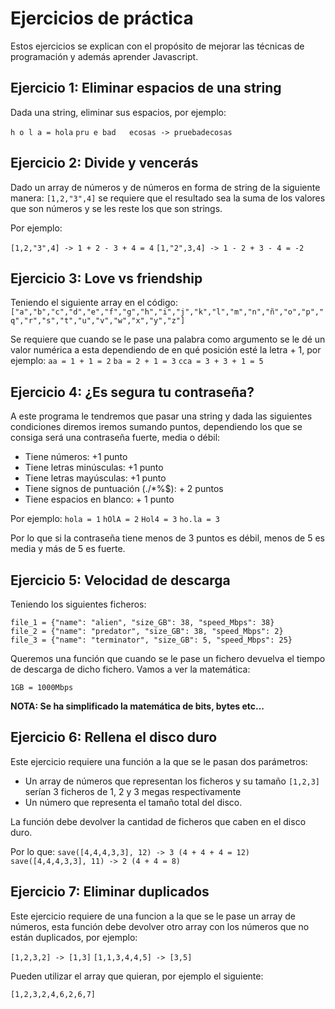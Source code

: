 # Ejercicios de práctica
Estos ejercicios se explican con el propósito de mejorar las técnicas de programación y además aprender Javascript.

## Ejercicio 1: Eliminar espacios de una string

Dada una string, eliminar sus espacios, por ejemplo:

`h o l a = hola`
`pru e bad   ecosas -> pruebadecosas`

## Ejercicio 2: Divide y vencerás
Dado un array de números y de números en forma de string de la siguiente manera: `[1,2,"3",4]` se requiere que el resultado sea la suma de los valores que son números y se les reste los que son strings. 

Por ejemplo:

`[1,2,"3",4] -> 1 + 2 - 3 + 4 = 4`
`[1,"2",3,4] -> 1 - 2 + 3 - 4 = -2`

## Ejercicio 3: Love vs friendship

Teniendo el siguiente array en el código:
`["a","b","c","d","e","f","g","h","i","j","k","l","m","n","ñ","o","p","q","r","s","t","u","v","w","x","y","z"]`

Se requiere que cuando se le pase una palabra como argumento se le dé un valor numérica a esta dependiendo de en qué posición esté la letra + 1, por ejemplo:
`aa = 1 + 1 = 2`
`ba = 2 + 1 = 3`
`cca = 3 + 3 + 1 = 5`

## Ejercicio 4: ¿Es segura tu contraseña?

A este programa le tendremos que pasar una string y dada las siguientes condiciones diremos iremos sumando puntos, dependiendo los que se consiga será una contraseña fuerte, media o débil:

- Tiene números: +1 punto
- Tiene letras minúsculas: +1 punto
- Tiene letras mayúsculas: +1 punto
- Tiene signos de puntuación (./*%$): + 2 puntos
- Tiene espacios en blanco: + 1 punto

Por ejemplo:
`hola = 1`
`hOlA = 2`
`Hol4 = 3`
`ho.la = 3`

Por lo que si la contraseña tiene menos de 3 puntos es débil, menos de 5 es media y más de 5 es fuerte.

## Ejercicio 5: Velocidad de descarga

Teniendo los siguientes ficheros:
```
file_1 = {"name": "alien", "size_GB": 38, "speed_Mbps": 38} 
file_2 = {"name": "predator", "size_GB": 38, "speed_Mbps": 2}
file_3 = {"name": "terminator", "size_GB": 5, "speed_Mbps": 25}
```

Queremos una función que cuando se le pase un fichero devuelva el tiempo de descarga de dicho fichero. Vamos a ver la matemática:

`1GB = 1000Mbps`

**NOTA: Se ha simplificado la matemática de bits, bytes etc...**

## Ejercicio 6: Rellena el disco duro

Este ejercicio requiere una función a la que se le pasan dos parámetros:

- Un array de números que representan los ficheros y su tamaño `[1,2,3]` serían 3 ficheros de 1, 2 y 3 megas respectivamente
- Un número que representa el tamaño total del disco.

La función debe devolver la cantidad de ficheros que caben en el disco duro.

Por lo que:
`save([4,4,4,3,3], 12) -> 3 (4 + 4 + 4 = 12)`
`save([4,4,4,3,3], 11) -> 2 (4 + 4 = 8)`

## Ejercicio 7: Eliminar duplicados

Este ejercicio requiere de una funcion a la que se le pase un array de números, esta función debe devolver otro array con los números que no están duplicados, por ejemplo:

`[1,2,3,2] -> [1,3]`
`[1,1,3,4,4,5] -> [3,5]`

Pueden utilizar el array que quieran, por ejemplo el siguiente:

`[1,2,3,2,4,6,2,6,7]`
